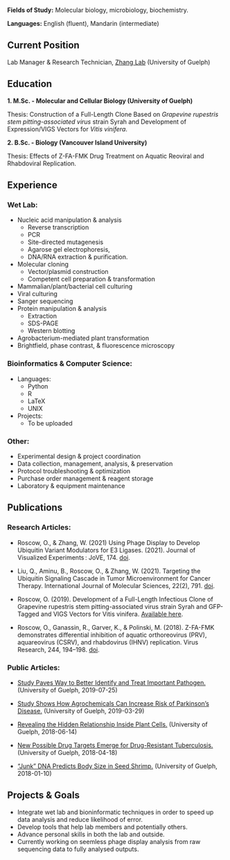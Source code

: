 **Fields of Study:** Molecular biology, microbiology, biochemistry.

**Languages:** English (fluent), Mandarin (intermediate)

## Current Position

Lab Manager & Research Technician, [Zhang Lab](https://www.thezhanglab.com/) (University of Guelph)

## Education

**1. M.Sc. - Molecular and Cellular Biology (University of Guelph)**

   Thesis: Construction of a Full-Length Clone Based on _Grapevine rupestris stem pitting-associated virus_ strain Syrah and Development of Expression/VIGS Vectors for _Vitis vinifera_.

**2. B.Sc. - Biology (Vancouver Island University)**

   Thesis: Effects of Z-FA-FMK Drug Treatment on Aquatic Reoviral and Rhabdoviral Replication.

## Experience

### Wet Lab:

* Nucleic acid manipulation & analysis
  * Reverse transcription
  * PCR
  * Site-directed mutagenesis
  * Agarose gel electrophoresis,
  * DNA/RNA extraction & purification.
* Molecular cloning
  * Vector/plasmid construction
  * Competent cell preparation & transformation
* Mammalian/plant/bacterial cell culturing
* Viral culturing
* Sanger sequencing
* Protein manipulation & analysis
  * Extraction
  * SDS-PAGE
  * Western blotting
* Agrobacterium-mediated plant transformation
* Brightfield, phase contrast, & fluorescence microscopy

### Bioinformatics & Computer Science:

* Languages:
  * Python
  * R
  * LaTeX
  * UNIX
* Projects:
  * To be uploaded

### Other:

* Experimental design & project coordination
* Data collection, management, analysis, & preservation
* Protocol troubleshooting & optimization
* Purchase order management & reagent storage
* Laboratory & equipment maintenance

## Publications

### Research Articles:

* Roscow, O., & Zhang, W. (2021) Using Phage Display to Develop Ubiquitin Variant Modulators for E3 Ligases. (2021). Journal of Visualized Experiments : JoVE, 174. [doi](https://doi.org/10.3791/62950).

* Liu, Q., Aminu, B., Roscow, O., & Zhang, W. (2021). Targeting the Ubiquitin Signaling Cascade in Tumor Microenvironment for Cancer Therapy. International Journal of Molecular Sciences, 22(2), 791. [doi](https://doi.org/10.3390/ijms22020791).

* Roscow, O. (2019). Development of a Full-Length Infectious Clone of Grapevine rupestris stem pitting-associated virus strain Syrah and GFP-Tagged and VIGS Vectors for Vitis vinifera. [Available here](https://atrium.lib.uoguelph.ca/xmlui/handle/10214/17655).

* Roscow, O., Ganassin, R., Garver, K., & Polinski, M. (2018). Z-FA-FMK demonstrates differential inhibition of aquatic orthoreovirus (PRV), aquareovirus (CSRV), and rhabdovirus (IHNV) replication. Virus Research, 244, 194–198. [doi](https://doi.org/10.1016/j.virusres.2017.11.024).

### Public Articles:

* [Study Paves Way to Better Identify and Treat Important Pathogen.](https://www.uoguelph.ca/cbs/cbs-research/research-highlights/Study_Paves_Way_to_Better_Identify_and_Treat_Important_Pathogen) (University of Guelph, 2019-07-25)

* [Study Shows How Agrochemicals Can Increase Risk of Parkinson’s Disease.](https://www.uoguelph.ca/cbs/cbs-research/research-highlights/Study-Shows-How-Agrochemicals-Can-Increase-Risk-of-Parkinsons-Disease) (University of Guelph, 2019-03-29)

* [Revealing the Hidden Relationship Inside Plant Cells.](https://www.uoguelph.ca/cbs/cbs-research/research-highlights/Revealing-the-Hidden-Relationships-Inside-Plant-Cells) (University of Guelph, 2018-06-14)

* [New Possible Drug Targets Emerge for Drug-Resistant Tuberculosis.](https://www.uoguelph.ca/cbs/cbs-research/research-highlights/New-Possible-Drug-Targets-Emerge-for-Drug-Resistant-Tuberculosis) (University of Guelph, 2018-04-18)

* [“Junk” DNA Predicts Body Size in Seed Shrimp.](https://www.uoguelph.ca/cbs/cbs-research/research-highlights/Junk-DNA-Predicts-Body-Size-in-Seed-Shrimp) (University of Guelph, 2018-01-10)

## Projects & Goals

* Integrate wet lab and bioninformatic techniques in order to speed up data analysis and reduce likelihood of error.
* Develop tools that help lab members and potentially others.
* Advance personal skills in both the lab and outside.
* Currently working on seemless phage display analysis from raw sequencing data to fully analysed outputs.
